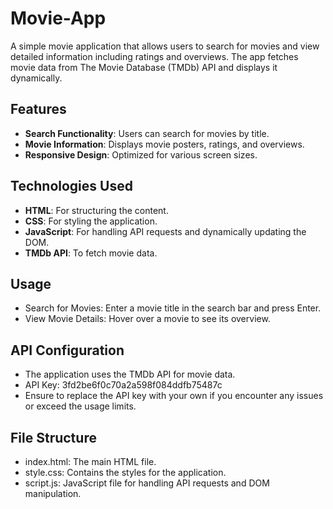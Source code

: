 # Movie-App

A simple movie application that allows users to search for movies and view detailed information including ratings and overviews. The app fetches movie data from The Movie Database (TMDb) API and displays it dynamically.

## Features

- **Search Functionality**: Users can search for movies by title.
- **Movie Information**: Displays movie posters, ratings, and overviews.
- **Responsive Design**: Optimized for various screen sizes.

## Technologies Used

- **HTML**: For structuring the content.
- **CSS**: For styling the application.
- **JavaScript**: For handling API requests and dynamically updating the DOM.
- **TMDb API**: To fetch movie data.

## Usage
- Search for Movies: Enter a movie title in the search bar and press Enter.
- View Movie Details: Hover over a movie to see its overview.

## API Configuration
- The application uses the TMDb API for movie data.
- API Key: 3fd2be6f0c70a2a598f084ddfb75487c
- Ensure to replace the API key with your own if you encounter any issues or exceed the usage limits.

## File Structure
- index.html: The main HTML file.
- style.css: Contains the styles for the application.
- script.js: JavaScript file for handling API requests and DOM manipulation.
